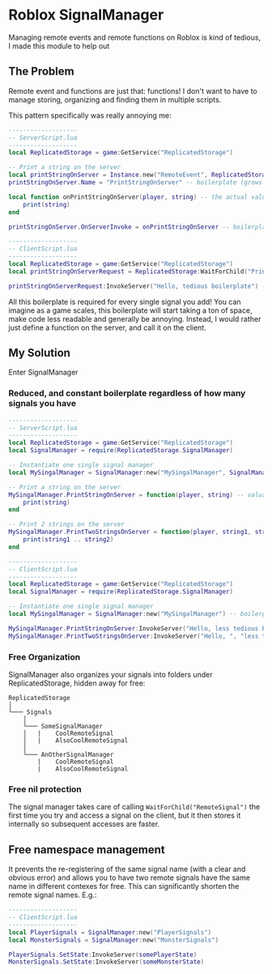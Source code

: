 # Roblox SignalManager
Managing remote events and remote functions on Roblox is kind of tedious, I made this module to help out

## The Problem
Remote event and functions are just that: functions! I don't want to have to manage storing, organizing and finding them in multiple scripts.

This pattern specifically was really annoying me:

```lua
-------------------
-- ServerScript.lua
-------------------
local ReplicatedStorage = game:GetService("ReplicatedStorage")

-- Print a string on the server
local printStringOnServer = Instance.new("RemoteEvent", ReplicatedStorage) -- boilerplate (grows with # of signals)
printStringOnServer.Name = "PrintStringOnServer" -- boilerplate (grows with # of signals)

local function onPrintStringOnServer(player, string) -- the actual valuable code
    print(string)
end

printStringOnServer.OnServerInvoke = onPrintStringOnServer -- boilerplate (grows with # of signals)

-------------------
-- ClientScript.lua
-------------------
local ReplicatedStorage = game:GetService("ReplicatedStorage")
local printStringOnServerRequest = ReplicatedStorage:WaitForChild("PrintStringOnServer") -- boilerplate (grows with # of signals)

printStringOnServerRequest:InvokeServer("Hello, tedious boilerplate") -- the actual valuable code
```

All this boilerplate is required for every single signal you add! You can imagine as a game scales, this boilerplate will start taking a ton of space, make code less readable and generally be annoying. Instead, I would rather just define a function on the server, and call it on the client.

## My Solution
Enter SignalManager

### Reduced, and constant boilerplate regardless of how many signals you have
```lua
-------------------
-- ServerScript.lua
-------------------
local ReplicatedStorage = game:GetService("ReplicatedStorage")
local SignalManager = require(ReplicatedStorage.SignalManager)

-- Instantiate one single signal manager
local MySingalManager = SignalManager:new("MySingalManager", SignalManager.EventType.RemoteEvent) -- boilerplate (does not grow with # of signals)

-- Print a string on the server
MySingalManager.PrintStringOnServer = function(player, string) -- valuable code
    print(string)
end

-- Print 2 strings on the server
MySingalManager.PrintTwoStringsOnServer = function(player, string1, string1) -- valuable code
    print(string1 .. string2)
end

-------------------
-- ClientScript.lua
-------------------
local ReplicatedStorage = game:GetService("ReplicatedStorage")
local SignalManager = require(ReplicatedStorage.SignalManager)

-- Instantiate one single signal manager
local MySingalManager = SignalManager:new("MySingalManager") -- boilerplate (does not grow with # of signals)

MySingalManager.PrintStringOnServer:InvokeServer("Hello, less tedious boilerplate") -- valuable code
MySingalManager.PrintTwoStringsOnServer:InvokeServer("Hello, ", "less tedious boilerplate") -- valuable code
```

### Free Organization

SignalManager also organizes your signals into folders under ReplicatedStorage, hidden away for free:

```
ReplicatedStorage
│
└─── Signals
    │
    └─── SomeSignalManager
    │   |    CoolRemoteSignal
    │   |    AlsoCoolRemoteSignal
    │   
    └─── AnOtherSignalManager
        |    CoolRemoteSignal
        |    AlsoCoolRemoteSignal
```

### Free nil protection
The signal manager takes care of calling `WaitForChild("RemoteSignal")` the first time you try and access a signal on the client, but it then stores it internally so subsequent accesses are faster.

## Free namespace management
It prevents the re-registering of the same signal name (with a clear and obvious error) and allows you to have two remote signals have the same name in different contexes for free. This can significantly shorten the remote signal names. E.g.:
```lua
-------------------
-- ClientScript.lua
-------------------
local PlayerSignals = SignalManager:new("PlayerSignals")
local MonsterSignals = SignalManager:new("MonsterSignals")

PlayerSignals.SetState:InvokeServer(somePlayerState)
MonsterSignals.SetState:InvokeServer(someMonsterState)
```
